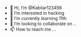 - 👋 Hi, I’m @Kabilar123456
- 👀 I’m interested in hacking
- 🌱 I’m currently learning 11th
- 💞️ I’m looking to collaborate on ..
- 📫 How to reach me ...

<!---
Kabilar123456/Kabilar123456 is a ✨ special ✨ repository because its `README.md` (this file) appears on your GitHub profile.
You can click the Preview link to take a look at your changes.
--->
